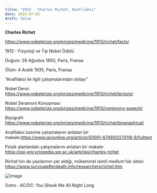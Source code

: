 ```yaml
---
title: "1913 - Charles Richet, Anafilaksi"
date: 2019-07-03
draft: false
---
```


**Charles Richet**

<https://www.nobelprize.org/prizes/medicine/1913/richet/facts/>  


1913 - Fizyoloji ve Tıp Nobel Ödülü

Doğum: 26 Ağustos 1850, Paris, Fransa

Ölüm: 4 Aralık 1935, Paris, Fransa

“Anafilaksi ile ilgili çalışmalarından dolayı”

Nobel Dersi: <https://www.nobelprize.org/prizes/medicine/1913/richet/lecture/>

Nobel Seramoni Konuşması: <https://www.nobelprize.org/prizes/medicine/1913/ceremony-speech/>

Biyografi: <https://www.nobelprize.org/prizes/medicine/1913/richet/biographical/>

Anafilaksi üzerine çalışmalarını anlatan bir makale:<https://www.jacionline.org/article/S0091-6749(02)70118-8/fulltext>

Psişik alanlardaki çalışmalarını anlatan bir makale:  
<https://psi-encyclopedia.spr.ac.uk/articles/charles-richet>

Richet'nin de yazılarının yer aldığı, mükemmel isimli medium'luk sitesi:  
<https://www.survivalafterdeath.info/researchers/richet.htm>

![image](https://64.media.tumblr.com/f334e05614a375976b293e37223232cd/8ca2d27d155b1121-ef/s1280x1920/9d9c296256ae9dafb6449dc1fb0ae48cb7ad252f.png)

Outro : AC/DC: You Shook Me All Night Long